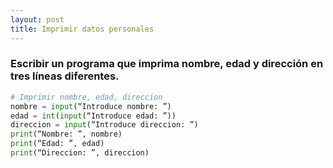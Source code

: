 ```yaml
---
layout: post
title: Imprimir datos personales
---
```


### Escribir un programa que imprima nombre, edad y dirección en tres líneas diferentes.

```python
# Imprimir nombre, edad, direccion
nombre = input(“Introduce nombre: ”)
edad = int(input(“Introduce edad: ”))
direccion = input(“Introduce direccion: ”)
print(“Nombre: ”, nombre)
print(“Edad: ”, edad)
print(“Direccion: ”, direccion)
```
